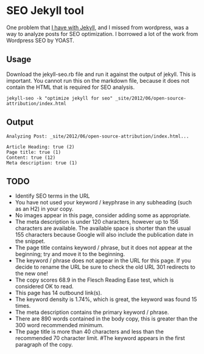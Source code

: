 SEO Jekyll tool
===============

One problem that [I have with Jekyll](http://bretthard.in/2012/06/jekyll-and-seo-optimization/), and I missed from wordpress, was a way to analyze posts for SEO optimization. I borrowed a lot of the work from Wordpress SEO by YOAST.

Usage
-----
Download the jekyll-seo.rb file and run it against the output of jekyll. This is important. You cannot run this on the markdown file, because it does not contain the HTML that is required for SEO analysis.

	jekyll-seo -k "optimize jekyll for seo" _site/2012/06/open-source-attribution/index.html

Output
------

```
Analyzing Post: _site/2012/06/open-source-attribution/index.html...

Article Heading: true (2)
Page title: true (1)
Content: true (12)
Meta description: true (1)
```

TODO
----
* Identify SEO terms in the URL
* You have not used your keyword / keyphrase in any subheading (such as an H2) in your copy.
* No images appear in this page, consider adding some as appropriate.
* The meta description is under 120 characters, however up to 156 characters are available. The available space is shorter than the usual 155 characters because Google will also include the publication date in the snippet.
* The page title contains keyword / phrase, but it does not appear at the beginning; try and move it to the beginning.
* The keyword / phrase does not appear in the URL for this page. If you decide to rename the URL be sure to check the old URL 301 redirects to the new one!
* The copy scores 68.9 in the Flesch Reading Ease test, which is considered OK to read.
* This page has 14 outbound link(s).
* The keyword density is 1.74%, which is great, the keyword was found 15 times.
* The meta description contains the primary keyword / phrase.
* There are 890 words contained in the body copy, this is greater than the 300 word recommended minimum.
* The page title is more than 40 characters and less than the recommended 70 character limit.
#The keyword appears in the first paragraph of the copy.